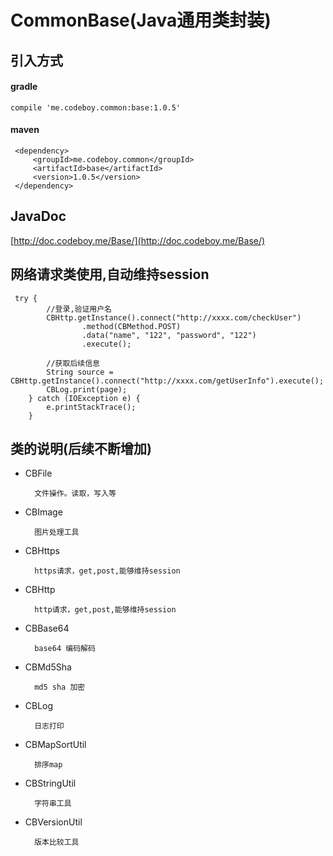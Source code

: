 # CommonBase(Java通用类封装)

## 引入方式

#### gradle

    compile 'me.codeboy.common:base:1.0.5'
    
#### maven 
        
     <dependency>
         <groupId>me.codeboy.common</groupId>
         <artifactId>base</artifactId>
         <version>1.0.5</version>
     </dependency>

##  JavaDoc

[http://doc.codeboy.me/Base/](http://doc.codeboy.me/Base/)

## 网络请求类使用,自动维持session

     try {
            //登录,验证用户名
            CBHttp.getInstance().connect("http://xxxx.com/checkUser")
                    .method(CBMethod.POST)
                    .data("name", "122", "password", "122")
                    .execute();
                    
            //获取后续信息
            String source = CBHttp.getInstance().connect("http://xxxx.com/getUserInfo").execute();
            CBLog.print(page);
        } catch (IOException e) {
            e.printStackTrace();
        }

## 类的说明(后续不断增加)

- CBFile

        文件操作。读取，写入等
        
        
- CBImage

        图片处理工具

- CBHttps
    
        https请求，get,post,能够维持session

- CBHttp

        http请求，get,post,能够维持session

- CBBase64

        base64 编码解码
- CBMd5Sha

        md5 sha 加密

- CBLog

        日志打印

- CBMapSortUtil

        排序map

- CBStringUtil

        字符串工具
        
- CBVersionUtil

        版本比较工具
        
       